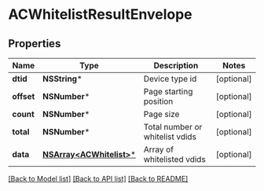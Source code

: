 # ACWhitelistResultEnvelope

## Properties
Name | Type | Description | Notes
------------ | ------------- | ------------- | -------------
**dtid** | **NSString*** | Device type id | [optional] 
**offset** | **NSNumber*** | Page starting position | [optional] 
**count** | **NSNumber*** | Page size | [optional] 
**total** | **NSNumber*** | Total number or whitelist vdids | [optional] 
**data** | [**NSArray&lt;ACWhitelist&gt;***](ACWhitelist.md) | Array of whitelisted vdids | [optional] 

[[Back to Model list]](../README.md#documentation-for-models) [[Back to API list]](../README.md#documentation-for-api-endpoints) [[Back to README]](../README.md)


